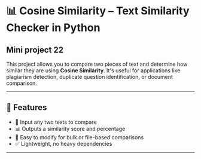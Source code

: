 # 📊 Cosine Similarity – Text Similarity Checker in Python
## Mini project 22
This project allows you to compare two pieces of text and determine how similar they are using **Cosine Similarity**. It's useful for applications like plagiarism detection, duplicate question identification, or document comparison.

---

## 🧠 Features

- 📝 Input any two texts to compare
- 📊 Outputs a similarity score and percentage
- 🔁 Easy to modify for bulk or file-based comparisons
- ✅ Lightweight, no heavy dependencies

---
